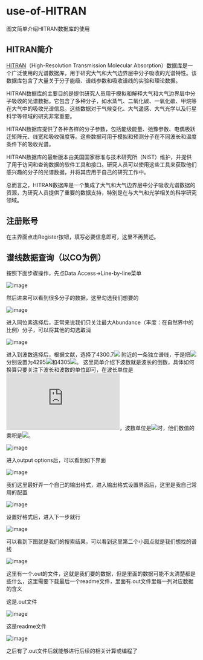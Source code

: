 # use-of-HITRAN
图文简单介绍HITRAN数据库的使用
## HITRAN简介
[HITRAN](https://www.hitran.org/)（High-Resolution Transmission Molecular Absorption）数据库是一个广泛使用的光谱数据库，用于研究大气和大气边界层中分子吸收的光谱特性。该数据库包含了大量关于分子能级、谱线参数和吸收谱线的实验和理论数据。

HITRAN数据库的主要目的是提供研究人员用于模拟和解释大气和大气边界层中分子吸收的光谱数据。它包含了多种分子，如水蒸气、二氧化碳、一氧化碳、甲烷等在大气中的吸收光谱信息。这些数据对于气候变化、大气遥感、大气光学以及行星科学等领域的研究非常重要。

HITRAN数据库提供了各种各样的分子参数，包括能级能量、弛豫参数、电偶极跃迁矩阵元、线宽和吸收强度等。这些数据可用于模拟和预测分子在不同波长和温度条件下的吸收光谱。

HITRAN数据库的最新版本由美国国家标准与技术研究所（NIST）维护，并提供了用于访问和查询数据的软件工具和接口。研究人员可以使用这些工具来获取他们感兴趣的分子的光谱数据，并将其应用于自己的研究工作中。

总而言之，HITRAN数据库是一个集成了大气和大气边界层中分子吸收光谱数据的资源，为研究人员提供了重要的数据支持，特别是在与大气和光学相关的科学研究领域。
## 注册账号
在主界面点击Register按钮，填写必要信息即可，这里不再赘述。

## 谱线数据查询（以CO为例）
按照下面步骤操作，先点Data Access->Line-by-line菜单

![image](https://github.com/WendellD0514/use-of-HITRAN/assets/91401712/a08c275e-9a11-4cb8-ae49-69cd6020388e)

然后进来可以看到很多分子的数据，这里勾选我们想要的

![image](https://github.com/WendellD0514/use-of-HITRAN/assets/91401712/c3ccc4a5-3a86-4f4b-8ebe-440f8c72c779)

进入同位素选择后，正常来说我们只关注最大Abundance（丰度：在自然界中的比例）分子，可以将其他的勾选取消

![image](https://github.com/WendellD0514/use-of-HITRAN/assets/91401712/7be7e69c-6406-4203-9e31-ccfd0ae2e1cc)

进入到波数选择后，根据文献，选择了4300.7![](http://latex.codecogs.com/svg.latex?cm^{-1})
附近的一条独立谱线，于是把![](http://latex.codecogs.com/svg.latex?\nu_{min},\nu_{max})分别设置为4295![](http://latex.codecogs.com/svg.latex?cm^{-1})和4305![](http://latex.codecogs.com/svg.latex?cm^{-1})。
这里简单介绍下波数就是波长的倒数，具体如何换算只要关注下波长和波数的单位即可，在波长单位是![](http://latex.codecogs.com/svg.latex?nm)，波数单位是![](http://latex.codecogs.com/svg.latex?cm^{-1})时，他们数值的乘积是![](http://latex.codecogs.com/svg.latex?10^7)。

![image](https://github.com/WendellD0514/use-of-HITRAN/assets/91401712/84f3ac39-8b14-4722-abc0-e5c119db774f)

进入output options后，可以看到如下界面

![image](https://github.com/WendellD0514/use-of-HITRAN/assets/91401712/a61df100-9cb3-4538-8f73-22316529cebd)

我们这里最好弄一个自己的输出格式，进入输出格式设置界面后，这里是我自己常用的配置

![image](https://github.com/WendellD0514/use-of-HITRAN/assets/91401712/508895a2-6ab3-4649-9ed4-adc6916b7cae)

设置好格式后，进入下一步就行

![image](https://github.com/WendellD0514/use-of-HITRAN/assets/91401712/cc940fa6-48eb-4ccf-93ad-5a26ba6c0aee)

可以看到下图就是我们的搜索结果，可以看到这里第二个小圆点就是我们想找的谱线

![image](https://github.com/WendellD0514/use-of-HITRAN/assets/91401712/1df9bc1e-afc3-4e30-98b0-e1fee1bffd7f)

这里有一个.out的文件，这就是我们要的数据，但是里面的数据可能不太清楚都是些什么，这里需要下载最后一个readme文件，里面有.out文件里每一列对应数据的含义

这是.out文件

![image](https://github.com/WendellD0514/use-of-HITRAN/assets/91401712/4e97c897-e36a-4d80-b0df-9ea51382f6cf)

这是readme文件

![image](https://github.com/WendellD0514/use-of-HITRAN/assets/91401712/3f828b03-0316-4ace-8833-80e4777fa6b6)

之后有了.out文件后就能够进行后续的相关计算或编程了


















